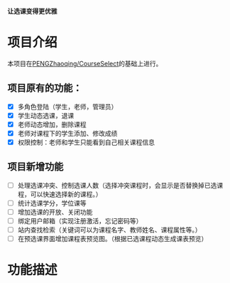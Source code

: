 **让选课变得更优雅**

# 项目介绍
本项目在[PENGZhaoqing/CourseSelect](https://github.com/PENGZhaoqing/CourseSelect)的基础上进行。

## 项目原有的功能：

- [x] 多角色登陆（学生，老师，管理员）
- [x] 学生动态选课，退课
- [x] 老师动态增加，删除课程
- [x] 老师对课程下的学生添加、修改成绩
- [x] 权限控制：老师和学生只能看到自己相关课程信息

## 项目新增功能
- [ ] 处理选课冲突、控制选课人数（选择冲突课程时，会显示是否替换掉已选课程，可以快速选择新的课程。）
- [ ] 统计选课学分，学位课等
- [ ] 增加选课的开放、关闭功能
- [ ] 绑定用户邮箱（实现注册激活，忘记密码等）
- [ ] 站内查找检索（关键词可以为课程名字、教师姓名、课程属性等。）
- [ ] 在预选课界面增加课程表预览图。（根据已选课程动态生成课表预览）

# 功能描述


